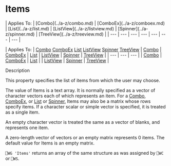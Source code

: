




<h1 class="heading"><span class="name">Items</span></h1>
| Applies To: | [Combo](../a-z/combo.md) | [ComboEx](../a-z/comboex.md) | [List](../a-z/list.md) | [ListView](../a-z/listview.md) | [Spinner](../a-z/spinner.md) | [TreeView](../a-z/treeview.md) |
| --- | --- | --- | --- | --- | --- | ---  |

| Applies To: | [Combo](../a-z/combo.md) [ComboEx](../a-z/comboex.md) [List](../a-z/list.md) [ListView](../a-z/listview.md) [Spinner](../a-z/spinner.md) [TreeView](../a-z/treeview.md) | [Combo](../a-z/combo.md) | [ComboEx](../a-z/comboex.md) | [List](../a-z/list.md) | [ListView](../a-z/listview.md) | [Spinner](../a-z/spinner.md) | [TreeView](../a-z/treeview.md) |
| --- | --- | ---  |
| [Combo](../a-z/combo.md) | [ComboEx](../a-z/comboex.md) | [List](../a-z/list.md) |
| [ListView](../a-z/listview.md) | [Spinner](../a-z/spinner.md) | [TreeView](../a-z/treeview.md) |


Description


This property specifies the list of items from which the user may choose.


The value of Items is a text array. It is normally specified as a vector of character vectors each of which represents an item. For a [Combo](../a-z/combo.md), [ComboEx](../a-z/comboex.md), or [List](../a-z/list.md) or [Spinner](../a-z/spinner.md), Items may also be a matrix whose rows specify items. If a character scalar or simple vector is specified, it is treated as a single item.


An empty character vector is treated the same as a vector of blanks, and represents one item.


A zero-length vector of vectors or an empty matrix represents 0 items. The default value for Items is an empty matrix.


`⎕WG 'Items'` returns an array of the same structure as was assigned by `⎕WC` or `⎕WS`.



